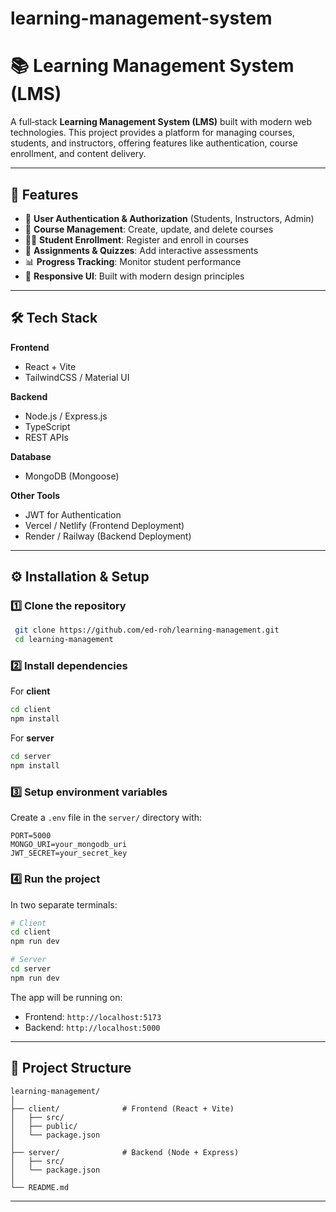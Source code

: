 ﻿# learning-management-system
 # 📚 Learning Management System (LMS)

A full‑stack **Learning Management System (LMS)** built with modern web technologies. This project provides a platform for managing courses, students, and instructors, offering features like authentication, course enrollment, and content delivery.

---

## 🚀 Features

* 🔑 **User Authentication & Authorization** (Students, Instructors, Admin)
* 📖 **Course Management**: Create, update, and delete courses
* 🧑‍🎓 **Student Enrollment**: Register and enroll in courses
* 📝 **Assignments & Quizzes**: Add interactive assessments
* 📊 **Progress Tracking**: Monitor student performance
* 🎨 **Responsive UI**: Built with modern design principles

---

## 🛠️ Tech Stack

**Frontend**

* React + Vite
* TailwindCSS / Material UI

**Backend**

* Node.js / Express.js
* TypeScript
* REST APIs

**Database**

* MongoDB (Mongoose)

**Other Tools**

* JWT for Authentication
* Vercel / Netlify (Frontend Deployment)
* Render / Railway (Backend Deployment)

---

## ⚙️ Installation & Setup

### 1️⃣ Clone the repository

```bash
 git clone https://github.com/ed-roh/learning-management.git
 cd learning-management
```

### 2️⃣ Install dependencies

For **client**

```bash
cd client
npm install
```

For **server**

```bash
cd server
npm install
```

### 3️⃣ Setup environment variables

Create a `.env` file in the `server/` directory with:

```env
PORT=5000
MONGO_URI=your_mongodb_uri
JWT_SECRET=your_secret_key
```

### 4️⃣ Run the project

In two separate terminals:

```bash
# Client
cd client
npm run dev

# Server
cd server
npm run dev
```

The app will be running on:

* Frontend: `http://localhost:5173`
* Backend: `http://localhost:5000`

---

## 📂 Project Structure

```
learning-management/
│
├── client/              # Frontend (React + Vite)
│   ├── src/
│   ├── public/
│   └── package.json
│
├── server/              # Backend (Node + Express)
│   ├── src/
│   └── package.json
│
└── README.md
```

---


